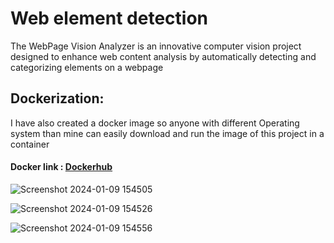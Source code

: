 # Web element detection
The WebPage Vision Analyzer is an innovative computer vision project designed to enhance web content analysis by automatically detecting and categorizing elements on a webpage


## Dockerization:
I have also created a docker image so anyone with different Operating system than mine can easily download and run the image of this project in a container 
#### Docker link : [Dockerhub](https://hub.docker.com/r/pritushdocker/web-ele-detect1)




![Screenshot 2024-01-09 154505](https://github.com/Pritush09/Web-Elements-Detection/assets/89287734/4ee38254-e277-4fe1-ad06-876aa72e7914)

![Screenshot 2024-01-09 154526](https://github.com/Pritush09/Web-Elements-Detection/assets/89287734/4aae4ad7-283d-4504-a79e-343831e49e7b)

![Screenshot 2024-01-09 154556](https://github.com/Pritush09/Web-Elements-Detection/assets/89287734/5cd244e0-e35a-4fb3-a130-128c47b42753)


